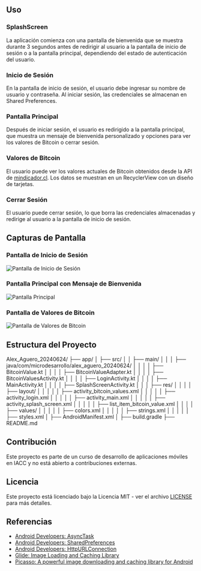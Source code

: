 ## Uso

### SplashScreen

La aplicación comienza con una pantalla de bienvenida que se muestra durante 3 segundos antes de redirigir al usuario a la pantalla de inicio de sesión o a la pantalla principal, dependiendo del estado de autenticación del usuario.

### Inicio de Sesión

En la pantalla de inicio de sesión, el usuario debe ingresar su nombre de usuario y contraseña. Al iniciar sesión, las credenciales se almacenan en Shared Preferences.

### Pantalla Principal

Después de iniciar sesión, el usuario es redirigido a la pantalla principal, que muestra un mensaje de bienvenida personalizado y opciones para ver los valores de Bitcoin o cerrar sesión.

### Valores de Bitcoin

El usuario puede ver los valores actuales de Bitcoin obtenidos desde la API de [mindicador.cl](https://mindicador.cl/api/bitcoin). Los datos se muestran en un RecyclerView con un diseño de tarjetas.

### Cerrar Sesión

El usuario puede cerrar sesión, lo que borra las credenciales almacenadas y redirige al usuario a la pantalla de inicio de sesión.

## Capturas de Pantalla

### Pantalla de Inicio de Sesión
![Pantalla de Inicio de Sesión](Screenshot_20240624_200849.png)

### Pantalla Principal con Mensaje de Bienvenida
![Pantalla Principal](Screenshot_20240624_200910.png)

### Pantalla de Valores de Bitcoin
![Pantalla de Valores de Bitcoin](Screenshot_20240624_200933.png)

## Estructura del Proyecto

Alex_Aguero_20240624/
├── app/
│ ├── src/
│ │ ├── main/
│ │ │ ├── java/com/microdesarrollo/alex_aguero_20240624/
│ │ │ │ ├── BitcoinValue.kt
│ │ │ │ ├── BitcoinValueAdapter.kt
│ │ │ │ ├── BitcoinValuesActivity.kt
│ │ │ │ ├── LoginActivity.kt
│ │ │ │ ├── MainActivity.kt
│ │ │ │ ├── SplashScreenActivity.kt
│ │ │ ├── res/
│ │ │ │ ├── layout/
│ │ │ │ │ ├── activity_bitcoin_values.xml
│ │ │ │ │ ├── activity_login.xml
│ │ │ │ │ ├── activity_main.xml
│ │ │ │ │ ├── activity_splash_screen.xml
│ │ │ │ │ ├── list_item_bitcoin_value.xml
│ │ │ │ ├── values/
│ │ │ │ │ ├── colors.xml
│ │ │ │ │ ├── strings.xml
│ │ │ │ │ ├── styles.xml
│ ├── AndroidManifest.xml
│ ├── build.gradle
├── README.md


## Contribución

Este proyecto es parte de un curso de desarrollo de aplicaciones móviles en IACC y no está abierto a contribuciones externas.

## Licencia

Este proyecto está licenciado bajo la Licencia MIT - ver el archivo [LICENSE](LICENSE) para más detalles.

## Referencias

- [Android Developers: AsyncTask](https://developer.android.com/reference/android/os/AsyncTask)
- [Android Developers: SharedPreferences](https://developer.android.com/reference/android/content/SharedPreferences)
- [Android Developers: HttpURLConnection](https://developer.android.com/reference/java/net/HttpURLConnection)
- [Glide: Image Loading and Caching Library](https://github.com/bumptech/glide)
- [Picasso: A powerful image downloading and caching library for Android](https://square.github.io/picasso/)
